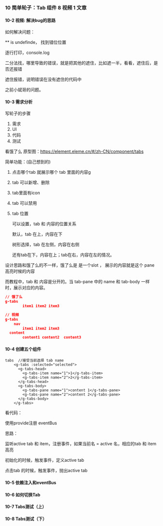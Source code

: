 ### 10 简单轮子：Tab 组件 8 视频 1 文章

#### 10-2 视频: 解决bug的思路

如何解决问题：

** is undefinde， 找到错位位置

逐行打印，console.log



二分法找，哪里导致的错误，就是把其他的遮住，比如遮一半，看看，遮住后，是否还报错

遮住报错，说明错误在没有遮住的代码中

之前小斌哥的问题。



#### 10-3 需求分析

写轮子的步骤

1. 需求
2. UI
3. 代码
4. 测试



看饿了么 原型图：https://element.eleme.cn/#/zh-CN/component/tabs

简单功能：(自己想到的)

1. 点击哪个tab 就展示哪个 tab 里面的内容g

2. tab 可以新增、删除

3. tab里面有icon

4. tab 可以禁用

5. tab 位置

   可以设置，tab 和 内容的位置关系

   默认，tab 在上，内容在下

   树形选择，tab 在左侧，内容在右侧

   还有tab在下，内容在上；tab在右，内容在左的情况。



设计思路和饿了么的不一样，饿了么是  <el-tab-pane>  是一个slot ， 展示的内容就是这个 pane 高亮时候的内容

而教程中，tab 和 内容是分开的。当 tab-pane 中的 name  和  tab-body  一样时，展示对应的内容。

```json
// 饿了么
g-tabs
		item1 item2 item3

// 视频
g-tabs
	nav 
		item1 item2 item3
  content
		content1 content2  content3
```



#### 10-4 创建五个组件

```vue
tabs  //接受当前选择 tab name
	<g-tabs :selected="selected">
      <g-tabs-head>
        <g-tabs-item name="1">1</g-tabs-item>
        <g-tabs-item name="2">2</g-tabs-item>
      </g-tabs-head>
      <g-tabs-body>
        <g-tabs-pane name="1">content 1</g-tabs-pane>
        <g-tabs-pane name="2">content 2</g-tabs-pane>
      </g-tabs-body>
    </g-tabs>
```

看代码：

使用provide注册 eventBus

思路：

监听active tab 和 item，注册事件，如果当前名 = active 名，相应的tab 和 item 高亮

初始化的时候，触发事件，定义active tab

点击tab 的时候，触发事件，抛出active tab



#### 10-5  依赖注入和eventBus

#### 10-6 如何切换Tab

#### 10-7 Tabs测试（上）

#### 10-8 Tabs测试（下）